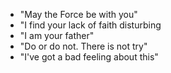 - "May the Force be with you"
- "I find your lack of faith disturbing
- "I am your father"
- "Do or do not. There is not try"
- "I've got a bad feeling about this"
